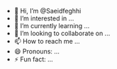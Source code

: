 - 👋 Hi, I’m @Saeidfeghhi
- 👀 I’m interested in ...
- 🌱 I’m currently learning ...
- 💞️ I’m looking to collaborate on ...
- 📫 How to reach me ...
- 😄 Pronouns: ...
- ⚡ Fun fact: ...

<!---
Saeidfeghhi/Saeidfeghhi is a ✨ special ✨ repository because its `README.md` (this file) appears on your GitHub profile.
You can click the Preview link to take a look at your changes.
--->
